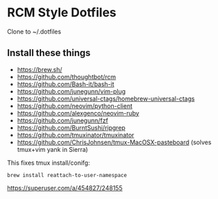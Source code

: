 # RCM Style Dotfiles

Clone to ~/.dotfiles

## Install these things

- https://brew.sh/
- https://github.com/thoughtbot/rcm
- https://github.com/Bash-it/bash-it
- https://github.com/junegunn/vim-plug
- https://github.com/universal-ctags/homebrew-universal-ctags
- https://github.com/neovim/python-client
- https://github.com/alexgenco/neovim-ruby
- https://github.com/junegunn/fzf
- https://github.com/BurntSushi/ripgrep
- https://github.com/tmuxinator/tmuxinator
- https://github.com/ChrisJohnsen/tmux-MacOSX-pasteboard (solves tmux+vim yank in Sierra)

This fixes tmux install/conifg:

`brew install reattach-to-user-namespace`

https://superuser.com/a/454827/248155
